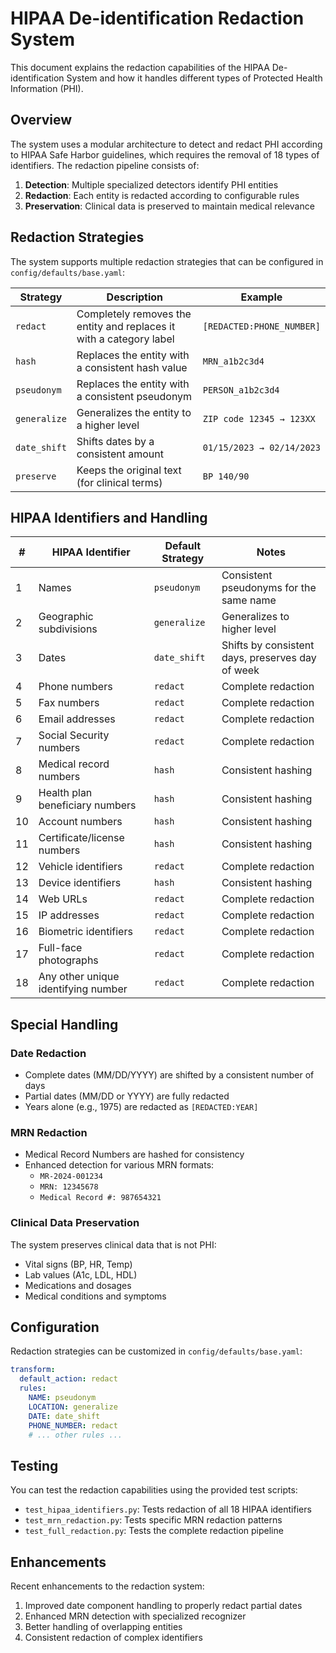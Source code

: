 # HIPAA De-identification Redaction System

This document explains the redaction capabilities of the HIPAA De-identification System and how it handles different types of Protected Health Information (PHI).

## Overview

The system uses a modular architecture to detect and redact PHI according to HIPAA Safe Harbor guidelines, which requires the removal of 18 types of identifiers. The redaction pipeline consists of:

1. **Detection**: Multiple specialized detectors identify PHI entities
2. **Redaction**: Each entity is redacted according to configurable rules
3. **Preservation**: Clinical data is preserved to maintain medical relevance

## Redaction Strategies

The system supports multiple redaction strategies that can be configured in `config/defaults/base.yaml`:

| Strategy | Description | Example |
|----------|-------------|---------|
| `redact` | Completely removes the entity and replaces it with a category label | `[REDACTED:PHONE_NUMBER]` |
| `hash` | Replaces the entity with a consistent hash value | `MRN_a1b2c3d4` |
| `pseudonym` | Replaces the entity with a consistent pseudonym | `PERSON_a1b2c3d4` |
| `generalize` | Generalizes the entity to a higher level | `ZIP code 12345 → 123XX` |
| `date_shift` | Shifts dates by a consistent amount | `01/15/2023 → 02/14/2023` |
| `preserve` | Keeps the original text (for clinical terms) | `BP 140/90` |

## HIPAA Identifiers and Handling

| # | HIPAA Identifier | Default Strategy | Notes |
|---|-----------------|------------------|-------|
| 1 | Names | `pseudonym` | Consistent pseudonyms for the same name |
| 2 | Geographic subdivisions | `generalize` | Generalizes to higher level |
| 3 | Dates | `date_shift` | Shifts by consistent days, preserves day of week |
| 4 | Phone numbers | `redact` | Complete redaction |
| 5 | Fax numbers | `redact` | Complete redaction |
| 6 | Email addresses | `redact` | Complete redaction |
| 7 | Social Security numbers | `redact` | Complete redaction |
| 8 | Medical record numbers | `hash` | Consistent hashing |
| 9 | Health plan beneficiary numbers | `hash` | Consistent hashing |
| 10 | Account numbers | `hash` | Consistent hashing |
| 11 | Certificate/license numbers | `hash` | Consistent hashing |
| 12 | Vehicle identifiers | `redact` | Complete redaction |
| 13 | Device identifiers | `hash` | Consistent hashing |
| 14 | Web URLs | `redact` | Complete redaction |
| 15 | IP addresses | `redact` | Complete redaction |
| 16 | Biometric identifiers | `redact` | Complete redaction |
| 17 | Full-face photographs | `redact` | Complete redaction |
| 18 | Any other unique identifying number | `redact` | Complete redaction |

## Special Handling

### Date Redaction
- Complete dates (MM/DD/YYYY) are shifted by a consistent number of days
- Partial dates (MM/DD or YYYY) are fully redacted
- Years alone (e.g., 1975) are redacted as `[REDACTED:YEAR]`

### MRN Redaction
- Medical Record Numbers are hashed for consistency
- Enhanced detection for various MRN formats:
  - `MR-2024-001234`
  - `MRN: 12345678`
  - `Medical Record #: 987654321`

### Clinical Data Preservation
The system preserves clinical data that is not PHI:
- Vital signs (BP, HR, Temp)
- Lab values (A1c, LDL, HDL)
- Medications and dosages
- Medical conditions and symptoms

## Configuration

Redaction strategies can be customized in `config/defaults/base.yaml`:

```yaml
transform:
  default_action: redact
  rules:
    NAME: pseudonym
    LOCATION: generalize
    DATE: date_shift
    PHONE_NUMBER: redact
    # ... other rules ...
```

## Testing

You can test the redaction capabilities using the provided test scripts:
- `test_hipaa_identifiers.py`: Tests redaction of all 18 HIPAA identifiers
- `test_mrn_redaction.py`: Tests specific MRN redaction patterns
- `test_full_redaction.py`: Tests the complete redaction pipeline

## Enhancements

Recent enhancements to the redaction system:
1. Improved date component handling to properly redact partial dates
2. Enhanced MRN detection with specialized recognizer
3. Better handling of overlapping entities
4. Consistent redaction of complex identifiers
